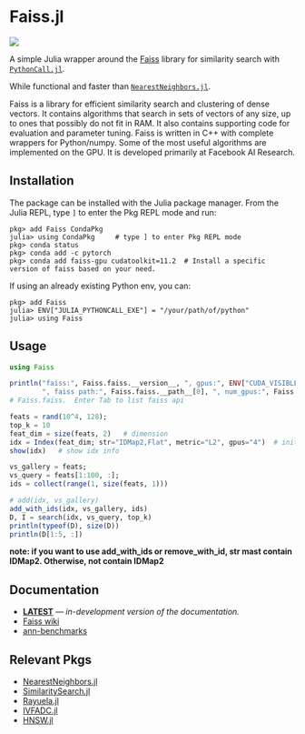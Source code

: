 # Faiss.jl
 [![][docs-dev-img]][docs-dev-url]
 
A simple Julia wrapper around the [Faiss](https://github.com/facebookresearch/Faiss) library for similarity search with [`PythonCall.jl`](https://github.com/cjdoris/PythonCall.jl).

While functional and faster than [`NearestNeighbors.jl`](https://github.com/KristofferC/NearestNeighbors.jl).

Faiss is a library for efficient similarity search and clustering of dense vectors. It contains algorithms that search in sets of vectors of any size, up to ones that possibly do not fit in RAM. It also contains supporting code for evaluation and parameter tuning. Faiss is written in C++ with complete wrappers for Python/numpy. Some of the most useful algorithms are implemented on the GPU. It is developed primarily at Facebook AI Research.


## Installation
The package can be installed with the Julia package manager.
From the Julia REPL, type `]` to enter the Pkg REPL mode and run:

```
pkg> add Faiss CondaPkg
julia> using CondaPkg     # type ] to enter Pkg REPL mode
pkg> conda status
pkg> conda add -c pytorch
pkg> conda add faiss-gpu cudatoolkit=11.2  # Install a specific version of faiss based on your need.
```

If using an already existing Python env, you can:
```
pkg> add Faiss
julia> ENV["JULIA_PYTHONCALL_EXE"] = "/your/path/of/python"
julia> using Faiss
```

## Usage
```julia
using Faiss

println("faiss:", Faiss.faiss.__version__, ", gpus:", ENV["CUDA_VISIBLE_DEVICES"], 
        ", faiss path:", Faiss.faiss.__path__[0], ", num_gpus:", Faiss.faiss.get_num_gpus())
# Faiss.faiss.  Enter Tab to list faiss api

feats = rand(10^4, 128);
top_k = 10
feat_dim = size(feats, 2)   # dimension
idx = Index(feat_dim; str="IDMap2,Flat", metric="L2", gpus="4")  # init Faiss Index
show(idx)   # show idx info

vs_gallery = feats;
vs_query = feats[1:100, :];
ids = collect(range(1, size(feats, 1)))

# add(idx, vs_gallery)
add_with_ids(idx, vs_gallery, ids)
D, I = search(idx, vs_query, top_k) 
println(typeof(D), size(D))
println(D[1:5, :])
```
**note: if you want to use add_with_ids or remove_with_id, str mast contain IDMap2. Otherwise, not contain IDMap2** 

## Documentation
- [**LATEST**][docs-dev-url] &mdash; *in-development version of the documentation.* 
- [Faiss wiki](https://github.com/facebookresearch/faiss/wiki)
- [ann-benchmarks](http://ann-benchmarks.com/)

[docs-dev-img]: https://img.shields.io/badge/docs-dev-blue.svg
[docs-dev-url]: https://zsz00.github.io/Faiss.jl/dev

## Relevant Pkgs
- [NearestNeighbors.jl](https://github.com/KristofferC/NearestNeighbors.jl)
- [SimilaritySearch.jl](https://github.com/sadit/SimilaritySearch.jl)
- [Rayuela.jl](https://github.com/una-dinosauria/Rayuela.jl)
- [IVFADC.jl](https://github.com/JuliaNeighbors/IVFADC.jl)
- [HNSW.jl](https://github.com/JuliaNeighbors/HNSW.jl)
